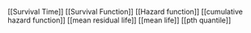[[Survival Time]]
[[Survival Function]]
[[Hazard function]]
[[cumulative hazard function]]
 [[mean residual life]]
 [[mean life]]
 [[pth quantile]]